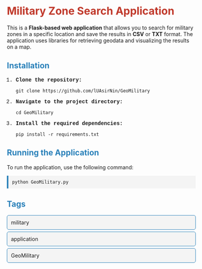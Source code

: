 <h1 style="color: #c0392b;">Military Zone Search Application</h1>

<p>This is a <strong>Flask-based web application</strong> that allows you to search for military zones in a specific location and save the results in <strong>CSV</strong> or <strong>TXT</strong> format. The application uses libraries for retrieving geodata and visualizing the results on a map.</p>

<h2 style="color: #2980b9;">Installation</h2>
<ol style="font-family: 'Courier New', Courier, monospace;">
    <li><strong>Clone the repository:</strong>
        <pre><code>git clone https://github.com/lUAsirNin/GeoMilitary</code></pre>
    </li>
    <li><strong>Navigate to the project directory:</strong>
        <pre><code>cd GeoMilitary</code></pre>
    </li>
    <li><strong>Install the required dependencies:</strong>
        <pre><code>pip install -r requirements.txt</code></pre>
    </li>
</ol>

<h2 style="color: #2980b9;">Running the Application</h2>
<p>To run the application, use the following command:</p>
<pre style="background-color: #f4f4f4; border-left: 4px solid #2980b9; padding: 10px;"><code>python GeoMilitary.py</code></pre>

<h2 style="color: #2980b9;">Tags</h2>
<ul style="list-style-type: none; padding: 0;">
    <li style="background-color: #f4f4f4; border: 1px solid #2980b9; border-radius: 5px; margin-bottom: 5px; padding: 10px;">military</li>
    <li style="background-color: #f4f4f4; border: 1px solid #2980b9; border-radius: 5px; margin-bottom: 5px; padding: 10px;">application</li>
    <li style="background-color: #f4f4f4; border: 1px solid #2980b9; border-radius: 5px; padding: 10px;">GeoMilitary</li>
</ul>
